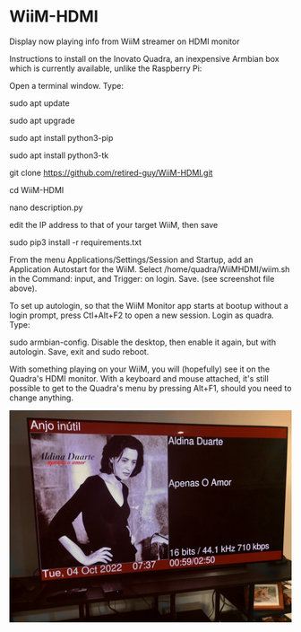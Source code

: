 # WiiM-HDMI
Display now playing info from WiiM streamer on HDMI monitor

Instructions to install on the Inovato Quadra, an inexpensive Armbian box which is currently available, unlike the Raspberry Pi:

Open a terminal window.  Type:

sudo apt update

sudo apt upgrade

sudo apt install python3-pip

sudo apt install python3-tk

git clone https://github.com/retired-guy/WiiM-HDMI.git

cd WiiM-HDMI

nano description.py

edit the IP address to that of your target WiiM, then save

sudo pip3 install -r requirements.txt

From the menu Applications/Settings/Session and Startup, add an Application Autostart for the WiiM.  Select /home/quadra/WiiMHDMI/wiim.sh in the Command: input, and Trigger: on login.  Save.  (see screenshot file above).


To set up autologin, so that the WiiM Monitor app starts at bootup without a login prompt, press Ctl+Alt+F2 to open a new session.  Login as quadra.  Type: 

sudo armbian-config.  Disable the desktop, then enable it again, but with autologin.  Save, exit and sudo reboot.  

With something playing on your WiiM, you will (hopefully) see it on the Quadra's HDMI monitor.  With a keyboard and mouse attached, it's still possible to get to the Quadra's menu by pressing Alt+F1, should you need to change anything.  



![photo](https://raw.githubusercontent.com/retired-guy/WiiM-HDMI/main/FAB48D2B-CDA4-4798-9941-5C933B984995.jpeg)

